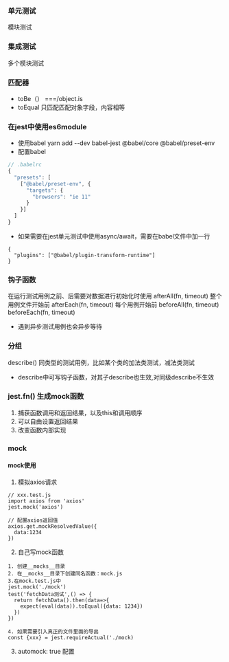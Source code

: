 ### 单元测试
模块测试

### 集成测试
多个模块测试

### 匹配器
- toBe（） ===/object.is
- toEqual  只匹配匹配对象字段，内容相等

### 在jest中使用es6module
- 使用babel
yarn add --dev babel-jest @babel/core @babel/preset-env
- 配置babel
```js
// .babelrc
{
  "presets": [
    ["@babel/preset-env", {
      "targets": {
        "browsers": "ie 11"
      }
    }]
  ]
}
```
- 如果需要在jest单元测试中使用async/await，需要在babel文件中加一行
```
{
  "plugins": ["@babel/plugin-transform-runtime"]
}
```

### 钩子函数
在运行测试用例之前、后需要对数据进行初始化时使用
afterAll(fn, timeout) 整个用例文件开始前
afterEach(fn, timeout) 每个用例开始前
beforeAll(fn, timeout)
beforeEach(fn, timeout)
- 遇到异步测试用例也会异步等待

### 分组
describe()
同类型的测试用例，比如某个类的加法类测试，减法类测试
- describe中可写钩子函数，对其子describe也生效,对同级describe不生效

### jest.fn() 生成mock函数
1. 捕获函数调用和返回结果，以及this和调用顺序
2. 可以自由设置返回结果
3. 改变函数内部实现

### mock
#### mock使用
1. 模拟axios请求
```
// xxx.test.js
import axios from 'axios'
jest.mock('axios')

// 配置axios返回值
axios.get.mockResolvedValue({
  data:1234
})
```
2. 自己写mock函数
```
1. 创建__mocks__目录
2. 在__mocks__目录下创建同名函数：mock.js
3.在mock.test.js中
jest.mock('./mock')
test('fetchData测试',() => {
  return fetchData().then(data=>{
    expect(eval(data)).toEqual({data: 1234})
  })
})

4. 如果需要引入真正的文件里面的导出
const {xxx} = jest.requireActual('./mock)
```
3. automock: true 配置